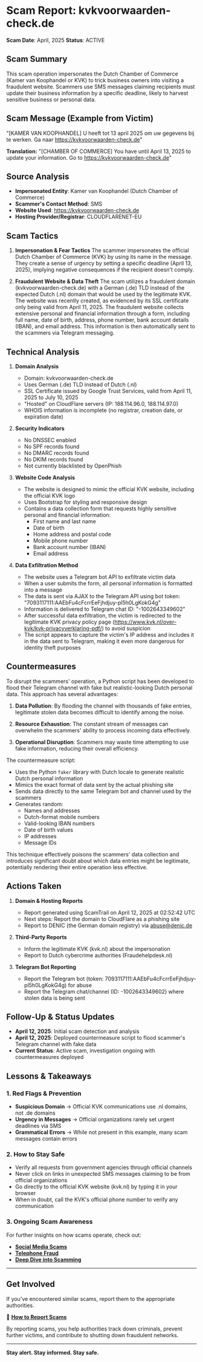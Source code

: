 # Scam Report: kvkvoorwaarden-check.de
**Scam Date**: April, 2025 
**Status**: ACTIVE

## Scam Summary
This scam operation impersonates the Dutch Chamber of Commerce (Kamer van Koophandel or KVK) to trick business owners into visiting a fraudulent website. Scammers use SMS messages claiming recipients must update their business information by a specific deadline, likely to harvest sensitive business or personal data.

## Scam Message (Example from Victim)
"[KAMER VAN KOOPHANDEL] U heeft tot 13 april 2025 om uw gegevens bij te werken. Ga naar https://kvkvoorwaarden-check.de"

**Translation:**
"[CHAMBER OF COMMERCE] You have until April 13, 2025 to update your information. Go to https://kvkvoorwaarden-check.de"

## Source Analysis
* **Impersonated Entity**: Kamer van Koophandel (Dutch Chamber of Commerce)
* **Scammer's Contact Method**: SMS
* **Website Used**: https://kvkvoorwaarden-check.de
* **Hosting Provider/Registrar**: CLOUDFLARENET-EU

## Scam Tactics
1. **Impersonation & Fear Tactics**
   The scammer impersonates the official Dutch Chamber of Commerce (KVK) by using its name in the message. They create a sense of urgency by setting a specific deadline (April 13, 2025), implying negative consequences if the recipient doesn't comply.

2. **Fraudulent Website & Data Theft**
   The scam utilizes a fraudulent domain (kvkvoorwaarden-check.de) with a German (.de) TLD instead of the expected Dutch (.nl) domain that would be used by the legitimate KVK. The website was recently created, as evidenced by its SSL certificate only being valid from April 11, 2025. The fraudulent website collects extensive personal and financial information through a form, including full name, date of birth, address, phone number, bank account details (IBAN), and email address. This information is then automatically sent to the scammers via Telegram messaging.

## Technical Analysis
1. **Domain Analysis**
   * Domain: kvkvoorwaarden-check.de
   * Uses German (.de) TLD instead of Dutch (.nl)
   * SSL Certificate issued by Google Trust Services, valid from April 11, 2025 to July 10, 2025
   * "Hosted" on CloudFlare servers (IP: 188.114.96.0, 188.114.97.0)
   * WHOIS information is incomplete (no registrar, creation date, or expiration date)

2. **Security Indicators**
   * No DNSSEC enabled
   * No SPF records found
   * No DMARC records found
   * No DKIM records found
   * Not currently blacklisted by OpenPhish

3. **Website Code Analysis**
   * The website is designed to mimic the official KVK website, including the official KVK logo
   * Uses Bootstrap for styling and responsive design
   * Contains a data collection form that requests highly sensitive personal and financial information:
     - First name and last name
     - Date of birth
     - Home address and postal code
     - Mobile phone number
     - Bank account number (IBAN)
     - Email address
   
4. **Data Exfiltration Method**
   * The website uses a Telegram bot API to exfiltrate victim data
   * When a user submits the form, all personal information is formatted into a message
   * The data is sent via AJAX to the Telegram API using bot token: "7093117111:AAEbFu4cFcrrEeFjhdjuy-pl5h0LgKokG4g"
   * Information is delivered to Telegram chat ID: "-1002643349602"
   * After successful data exfiltration, the victim is redirected to the legitimate KVK privacy policy page (https://www.kvk.nl/over-kvk/kvk-privacyverklaring-pdf/) to avoid suspicion
   * The script appears to capture the victim's IP address and includes it in the data sent to Telegram, making it even more dangerous for identity theft purposes

## Countermeasures
To disrupt the scammers' operation, a Python script has been developed to flood their Telegram channel with fake but realistic-looking Dutch personal data. This approach has several advantages:

1. **Data Pollution**: By flooding the channel with thousands of fake entries, legitimate stolen data becomes difficult to identify among the noise.

2. **Resource Exhaustion**: The constant stream of messages can overwhelm the scammers' ability to process incoming data effectively.

3. **Operational Disruption**: Scammers may waste time attempting to use fake information, reducing their overall efficiency.

The countermeasure script:
- Uses the Python `faker` library with Dutch locale to generate realistic Dutch personal information
- Mimics the exact format of data sent by the actual phishing site
- Sends data directly to the same Telegram bot and channel used by the scammers
- Generates random:
  * Names and addresses
  * Dutch-format mobile numbers
  * Valid-looking IBAN numbers
  * Date of birth values
  * IP addresses
  * Message IDs

This technique effectively poisons the scammers' data collection and introduces significant doubt about which data entries might be legitimate, potentially rendering their entire operation less effective.

## Actions Taken
1. **Domain & Hosting Reports**
   * Report generated using ScamTrail on April 12, 2025 at 02:52:42 UTC
   * Next steps: Report the domain to CloudFlare as a phishing site
   * Report to DENIC (the German domain registry) via abuse@denic.de

2. **Third-Party Reports**
   * Inform the legitimate KVK (kvk.nl) about the impersonation
   * Report to Dutch cybercrime authorities (Fraudehelpdesk.nl)

3. **Telegram Bot Reporting**
   * Report the Telegram bot (token: 7093117111:AAEbFu4cFcrrEeFjhdjuy-pl5h0LgKokG4g) for abuse
   * Report the Telegram chat/channel (ID: -1002643349602) where stolen data is being sent

## Follow-Up & Status Updates
* **April 12, 2025**: Initial scam detection and analysis
* **April 12, 2025**: Deployed countermeasure script to flood scammer's Telegram channel with fake data
* **Current Status**: Active scam, investigation ongoing with countermeasures deployed

## Lessons & Takeaways

### 1. **Red Flags & Prevention**
   * **Suspicious Domain** → Official KVK communications use .nl domains, not .de domains
   * **Urgency in Messages** → Official organizations rarely set urgent deadlines via SMS
   * **Grammatical Errors** → While not present in this example, many scam messages contain errors

### 2. **How to Stay Safe**
   * Verify all requests from government agencies through official channels
   * Never click on links in unexpected SMS messages claiming to be from official organizations
   * Go directly to the official KVK website (kvk.nl) by typing it in your browser
   * When in doubt, call the KVK's official phone number to verify any communication

### 3. Ongoing Scam Awareness  
For further insights on how scams operate, check out:  
- [**Social Media Scams**](../General/SocialMediaScam.md)  
- [**Telephone Fraud**](../General/Telefonische_fraude.md)  
- [**Deep Dive into Scamming**](../General/Dive_into_scamming.md)  

---

## Get Involved  
If you’ve encountered similar scams, report them to the appropriate authorities.  

🔹 [**How to Report Scams**](../General/GetInvolved.md)  

By reporting scams, you help authorities track down criminals, prevent further victims, and contribute to shutting down fraudulent networks.  

---

**Stay alert. Stay informed. Stay safe.**
